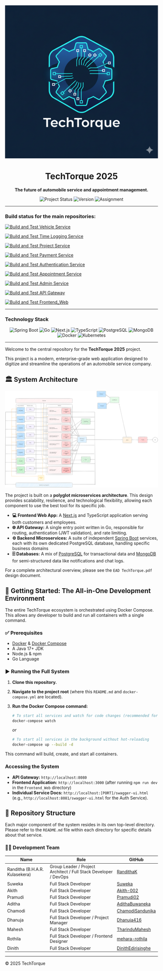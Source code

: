 ![Logo](Logo.png)

<h1 align="center">TechTorque 2025</h1>

<p align="center">
  <strong>The future of automobile service and appointment management.</strong>
</p>

<p align="center">
  <img src="https://img.shields.io/badge/Project%20Status-Active%20Development-success?style=for-the-badge" alt="Project Status"/>
  <img src="https://img.shields.io/badge/Version-v1.0%20(Scaffolded)-blue?style=for-the-badge" alt="Version"/>
  <img src="https://img.shields.io/badge/Assignment-Enterprise%20Application%20Development-lightgrey?style=for-the-badge" alt="Assignment"/>
</p>

---

### Build status for the main repositories:


<p align="center">

[![Build and Test Vehicle Service](https://github.com/TechTorque-2025/Vehicle_Service/actions/workflows/buildtest.yaml/badge.svg)](https://github.com/TechTorque-2025/Vehicle_Service/actions/workflows/buildtest.yaml)

[![Build and Test Time Logging Service](https://github.com/TechTorque-2025/Time_Logging_Service/actions/workflows/buildtest.yaml/badge.svg)](https://github.com/TechTorque-2025/Time_Logging_Service/actions/workflows/buildtest.yaml)

[![Build and Test Project Service](https://github.com/TechTorque-2025/Project_Service/actions/workflows/buildtest.yaml/badge.svg)](https://github.com/TechTorque-2025/Project_Service/actions/workflows/buildtest.yaml)

[![Build and Test Payment Service](https://github.com/TechTorque-2025/Payment_Service/actions/workflows/buildtest.yaml/badge.svg)](https://github.com/TechTorque-2025/Payment_Service/actions/workflows/buildtest.yaml)

[![Build and Test Authentication Service](https://github.com/TechTorque-2025/Authentication/actions/workflows/buildtest.yaml/badge.svg)](https://github.com/TechTorque-2025/Authentication/actions/workflows/buildtest.yaml)

[![Build and Test Appointment Service](https://github.com/TechTorque-2025/Appointment_Service/actions/workflows/buildtest.yaml/badge.svg)](https://github.com/TechTorque-2025/Appointment_Service/actions/workflows/buildtest.yaml)

[![Build and Test Admin Service](https://github.com/TechTorque-2025/Admin_Service/actions/workflows/buildtest.yaml/badge.svg)](https://github.com/TechTorque-2025/Admin_Service/actions/workflows/buildtest.yaml)

[![Build and Test API Gateway](https://github.com/TechTorque-2025/API_Gateway/actions/workflows/buildtest.yaml/badge.svg)](https://github.com/TechTorque-2025/API_Gateway/actions/workflows/buildtest.yaml)

[![Build and Test Frontend_Web](https://github.com/TechTorque-2025/Frontend_Web/actions/workflows/buildtest.yaml/badge.svg)](https://github.com/TechTorque-2025/Frontend_Web/actions/workflows/buildtest.yaml)

</p>

---

### Technology Stack

<p align="center">
  <img src="https://img.shields.io/badge/Spring_Boot-6DB33F?style=for-the-badge&logo=spring-boot&logoColor=white" alt="Spring Boot"/>
  <img src="https://img.shields.io/badge/go-%2300ADD8.svg?style=for-the-badge&logo=go&logoColor=white" alt="Go"/>
  <img src="https://img.shields.io/badge/Next-black?style=for-the-badge&logo=next.js&logoColor=white" alt="Next.js"/>
  <img src="https://img.shields.io/badge/TypeScript-3178C6?style=for-the-badge&logo=typescript&logoColor=white" alt="TypeScript"/>
  <img src="https://img.shields.io/badge/PostgreSQL-4169E1?style=for-the-badge&logo=postgresql&logoColor=white" alt="PostgreSQL"/>
  <img src="https://img.shields.io/badge/MongoDB-4EA94B?style=for-the-badge&logo=mongodb&logoColor=white" alt="MongoDB"/>
  <img src="https://img.shields.io/badge/Docker-2496ED?style=for-the-badge&logo=docker&logoColor=white" alt="Docker"/>
  <img src="https://img.shields.io/badge/Kubernetes-326CE5?style=for-the-badge&logo=kubernetes&logoColor=white" alt="Kubernetes"/>
</p>

---

Welcome to the central repository for the **TechTorque 2025** project. 

This project is a modern, enterprise-grade web application designed to digitize and streamline the operations of an automobile service company.

## 🏛️ System Architecture

![Architecture Diagram](Architecture.png)

The project is built on a **polyglot microservices architecture**. This design provides scalability, resilience, and technological flexibility, allowing each component to use the best tool for its specific job.

-   **💻 Frontend Web App:** A [Next.js](https://nextjs.org/) and TypeScript application serving both customers and employees.
-   **🌐 API Gateway:** A single entry point written in Go, responsible for routing, authentication (JWT validation), and rate limiting.
-   **⚙️ Backend Microservices:** A suite of independent [Spring Boot](https://spring.io/projects/spring-boot) services, each with its own dedicated PostgreSQL database, handling specific business domains
-   **🗄️ Databases:** A mix of [PostgreSQL](https://www.postgresql.org/) for transactional data and [MongoDB](https://www.mongodb.com/) for semi-structured data like notifications and chat logs.

For a complete architectural overview, please see the `EAD TechTorque.pdf` design document.

## 🚀 Getting Started: The All-in-One Development Environment

The entire TechTorque ecosystem is orchestrated using Docker Compose. This allows any developer to build and run all containers with a single command.

### ✅ Prerequisites

-   [Docker](https://www.docker.com/get-started) & [Docker Compose](https://docs.docker.com/compose/install/)
-   A Java 17+ JDK
-   Node.js & npm
-   Go Language

### ▶️ Running the Full System

1.  **Clone this repository.**
2.  **Navigate to the project root** (where this `README.md` and `docker-compose.yml` are located).
3.  **Run the Docker Compose command:**

    ```bash
    # To start all services and watch for code changes (recommended for development)
    docker-compose watch
    ```
    *or*
    ```bash
    # To start all services in the background without hot-reloading
    docker-compose up --build -d
    ```
This command will build, create, and start all containers.

###  Accessing the System

-   **API Gateway:** `http://localhost:8080`
-   **Frontend Application:** `http://localhost:3000` (after running `npm run dev` in the `Frontend_Web` directory)
-   **Individual Service Docs:** `http://localhost:[PORT]/swagger-ui.html` (e.g., `http://localhost:8081/swagger-ui.html` for the Auth Service).

## 🧩 Repository Structure

Each major component of the system resides in its own top-level directory. Please refer to the `README.md` file within each directory for specific details about that service.


### 🧑‍💻 Development Team

| Name | Role | GitHub |
|---|---|---|
| Randitha (B.H.A.R. Kulasekera) | Group Leader / Project Architect / Full Stack Developer / DevOps | [RandithaK](https://github.com/RandithaK) |
| Suweka | Full Stack Developer | [Suweka](https://github.com/Suweka) |
| Akith | Full Stack Developer | [Akith-002](https://github.com/Akith-002) |
| Pramudi | Full Stack Developer | [Pramudi02](https://github.com/Pramudi02) |
| Aditha | Full Stack Developer | [AdithaBuwaneka](https://github.com/AdithaBuwaneka) |
| Chamodi | Full Stack Developer | [ChamodiSandunika](https://github.com/ChamodiSandunika) |
| Dhanuja | Full Stack Developer / Project Manager | [Dhanuja416](https://github.com/Dhanuja416) |
| Mahesh | Full Stack Developer | [TharinduMahesh](https://github.com/TharinduMahesh) |
| Rothila | Full Stack Developer / Frontend Designer | [mehara-rothila](https://github.com/mehara-rothila) |
| Dinith | Full Stack Developer | [DinithEdirisinghe](https://github.com/DinithEdirisinghe) |


---
© 2025 TechTorque
